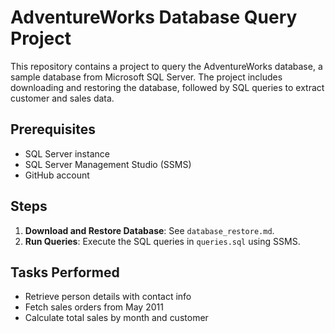 # AdventureWorks Database Query Project

This repository contains a project to query the AdventureWorks database, a sample database from Microsoft SQL Server. The project includes downloading and restoring the database, followed by SQL queries to extract customer and sales data.

## Prerequisites
- SQL Server instance
- SQL Server Management Studio (SSMS)
- GitHub account

## Steps
1. **Download and Restore Database**: See `database_restore.md`.
2. **Run Queries**: Execute the SQL queries in `queries.sql` using SSMS.

## Tasks Performed
- Retrieve person details with contact info
- Fetch sales orders from May 2011
- Calculate total sales by month and customer


